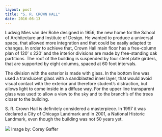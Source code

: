 ```yaml
---
layout: post
title: "S. R. CROWN HALL"
date: 2016-06-13
---
```


Ludwig Mies van der Rohe designed in 1956, the new home for the School of Architecture and Institute of Design. He wanted to produce a universal space, that allowed more integration and that could be easily adapted to changes. In order to achieve that, Crown Hall main floor has a free-column plan of 120’ x 220’ and the interior divisions are made by free-standing oak partitions. The roof of the building is suspended by four steel plate girders, that are supported by eight columns, spaced at 60 foot intervals.

The division with the exterior is made with glass. In the bottom line was used a translucent glass with a sandblasted inner layer, that would avoid visual contact with the exterior and therefore student’s distraction, but allows light to come inside in a diffuse way. For the upper line transparent glass was used to allow a view to the sky and to the branch’s of the trees closer to the building.

S. R. Crown Hall is definitely considered a masterpiece. In 1997 it was declared a City of Chicago Landmark and in 2001, a National Historic Landmark, even though the building was not 50 years yet.

![](/images/009_Vision_01001_IIT_CGG_001bw.jpgg)
Image by: Corey Gaffer
